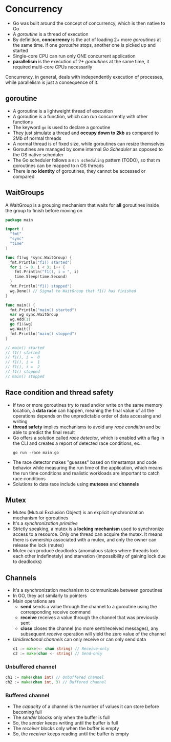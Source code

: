 # Concurrency

- Go was built around the concept of concurrency, which is then native to Go
- A *goroutine* is a thread of execution
- By definition, **concurrency** is the act of loading 2+ more *goroutines* at the same time. If one *goroutine* stops, another one is picked up and started
- Single-core CPU can run only ONE concurrent application
- **parallelism** is the execution of 2+ *goroutines* at the same time, it required multi-core CPUs necessarily

Concurrency, in general, deals with independently execution of processes, while parallelism is just a consequence of it.

## goroutine

- A goroutine is a lightweight thread of execution
- A goroutine is a function, which can run concurrently with other functions
- The keyword `go` is used to declare a goroutine
- They just simulate a thread and **occupy down to 2kb** as compared to 2Mb of normal threads
- A normal thread is of fixed size, while goroutines can resize themselves
- Goroutines are managed by some internal *Go Scheduler* as opposed to the OS native scheduler
- The Go scheduler follows a `m:n scheduling` pattern (TODO), so that m goroutines can be mapped to n OS threads
- There is **no identity** of goroutines, they cannot be accessed or compared

## WaitGroups

A WaitGroup is a grouping mechanism that waits for **all** goroutines inside the group to finish before moving on

```go
package main

import (
  "fmt"
  "sync"
  "time"
)

func f1(wg *sync.WaitGroup) {
  fmt.Println("f1() started")
  for i := 0; i < 3; i++ {
    fmt.Println("f1(), i = ", i)
    time.Sleep(time.Second)
  }
  fmt.Println("f1() stopped")
  wg.Done() // Signal to WaitGroup that f1() has finished
}

func main() {
  fmt.Println("main() started")
  var wg sync.WaitGroup
  wg.Add(1)
  go f1(&wg)
  wg.Wait()
  fmt.Println("main() stopped")
}

// main() started
// f1() started
// f1(), i =  0
// f1(), i =  1
// f1(), i =  2
// f1() stopped
// main() stopped
```

## Race condition and thread safety
- If two or more goroutines try to read and/or write on the same memory location, a **data race** can happen, meaning the final value of all the operations depends on the unpredictable order of data accessing and writing
- **thread safety** implies mechanisms to avoid any *race condition* and be able to predict the final result
- Go offers a solution called *race detector*, which is enabled with a flag in the CLI and creates a report of detected race conditions, ex.:
  ```
  go run -race main.go
  ```
- The race detector makes "guesses" based on timestamps and code behavior while measuring the run time of the application, which means the run time conditions and realistic workloads are important to catch race conditions
- Solutions to data race include using **mutexes** and **channels**

## Mutex
- Mutex (Mutual Exclusion Object) is an explicit synchronization mechanism for goroutines
- It's a *synchronization primitive*
- Strictly speaking, a mutex is a **locking mechanism** used to synchronize access to a resource. Only one thread can acquire the mutex. It means there is ownership associated with a mutex, and only the owner can release the lock (mutex)
- Mutex can produce deadlocks (anomalous states where threads lock each other indefinetely) and starvation (impossibility of gaining lock due to deadlocks)

## Channels
- It's a synchronization mechanism to communicate between goroutines
- In GO, they act similarly to pointers
- Main operations are
  - **send** sends a value through the channel to a goroutine using the corresponding receive command
  - **receive** receives a value through the channel that was previously sent
  - **close** closes the channel (no more sent/received messages), any subsequent *receive* operation will yield the zero value of the channel
- *Unidirectional channels* can only receive or can only send data
  ```go
  c1 := make(<- chan string) // Receive-only
  c2 := make(chan <- string) // Send-only
  ```

### Unbuffered channel
```go
ch1 := make(chan int) // Unbuffered channel
ch2 := make(chan int, 3) // Buffered channel
```

### Buffered channel
- The *capacity* of a channel is the number of values it can store before becoming full
- The *sender* blocks only when the buffer is full
- So, the *sender* keeps writing until the buffer is full
- The *receiver* blocks only when the buffer is empty
- So, the *receiver* keeps reading until the buffer is empty
